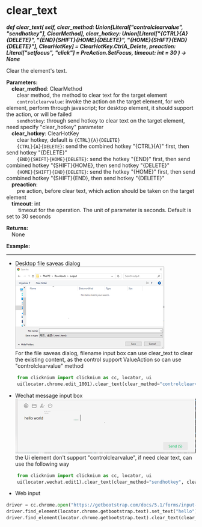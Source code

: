 # clear_text
***def clear_text(
        self,
        clear_method: Union[Literal["controlclearvalue", "sendhotkey"], ClearMethod],
        clear_hotkey: Union[Literal["{CTRL}{A}{DELETE}", "{END}{SHIFT}{HOME}{DELETE}", "{HOME}{SHIFT}{END}{DELETE}"], ClearHotKey] = ClearHotKey.CtrlA_Delete,
        preaction: Literal["setfocus", "click"] = PreAction.SetFocus,
        timeout: int = 30
    ) -> None***  

Clear the element's text.

**Parameters:**  
     &emsp;**clear_method**: ClearMethod  
        &emsp;&emsp;clear method, the method to clear text for the target element  
        &emsp;&emsp;`controlclearvalue`: invoke the action on the target element, for web element, perform through javascript; for desktop element, it should support the action, or will be failed    
        &emsp;&emsp;`sendhotkey`:  through send hotkey to clear text on the target element, need specify "clear_hotkey" parameter  
    &emsp;**clear_hotkey**: ClearHotKey  
        &emsp;&emsp;clear hotkey, default is `{CTRL}{A}{DELETE}`  
        &emsp;&emsp;`{CTRL}{A}{DELETE}`: send the combined hotkey "{CTRL}{A}" first, then send hotkey "{DELETE}"  
        &emsp;&emsp;`{END}{SHIFT}{HOME}{DELETE}`: send the hotkey "{END}" first, then send combined hotkey "{SHIFT}{HOME}, then send hotkey "{DELETE}"  
        &emsp;&emsp;`{HOME}{SHIFT}{END}{DELETE}`: send the hotkey "{HOME}" first, then send combined hotkey "{SHIFT}{END}, then send hotkey "{DELETE}"  
    &emsp;**preaction**:  
        &emsp;&emsp;pre action, before clear text, which action should be taken on the target element   
    &emsp;**timeout**: int  
        &emsp;&emsp; timeout for the operation. The unit of parameter is seconds. Default is set to 30 seconds  

**Returns:**  
    &emsp;None

**Example:**
***
- Desktop file saveas dialog   
![sample1](../../../img/clear_text_sample1.png)  
For the file saveas dialog, filename input box can use clear_text to clear the existing content,
as the control support ValueAction so can use "controlclearvalue" method


```python
    from clicknium import clicknium as cc, locator, ui  
    ui(locator.chrome.edit_1001).clear_text(clear_method="controlclearvalue")
```

- Wechat message input box
![sample1](../../../img/clear_text_sample2.png)
the Ui element don't support "controlclearvalue", if need clear text, can use the following way  

```python
    from clicknium import clicknium as cc, locator, ui  
    ui(locator.wechat.edit1).clear_text(clear_method="sendhotkey", clear_hotkey="{CTRL}{A}{DELETE}", preaction="click")

```

- Web input
```python
driver = cc.chrome.open("https://getbootstrap.com/docs/5.1/forms/input-group/")
driver.find_element(locator.chrome.getbootstrap.text).set_text("hello")
driver.find_element(locator.chrome.getbootstrap.text).clear_text(clear_method=ClearMethod.ControlClearValue)

```